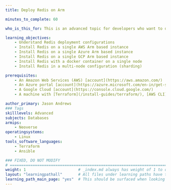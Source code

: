 ```yaml
---
title: Deploy Redis on Arm

minutes_to_complete: 60   

who_is_this_for: This is an advanced topic for developers who want to deploy Redis on Arm based virtual machines.

learning_objectives: 
    - Understand Redis deployment configurations
    - Install Redis on a single AWS Arm based instance
    - Install Redis on a single Azure Arm based instance
    - Install Redis on a single GCP Arm based instance
    - Install Redis with a docker container on a single node
    - Install Redis in a multi-node configuration (sharding)

prerequisites:
    - An Amazon Web Services (AWS) [account](https://aws.amazon.com/)
    - An Azure portal [account](https://azure.microsoft.com/en-in/get-started/azure-portal)
    - A Google Cloud [account](https://console.cloud.google.com/)
    - A machine with [Terraform](/install-guides/terraform/), [AWS CLI](/install-guides/aws-cli), [Google Cloud CLI](/install-guides/gcloud), [Azure CLI](/install-guides/azure-cli), [AWS IAM authenticator](https://docs.aws.amazon.com/eks/latest/userguide/install-aws-iam-authenticator.html), and [Ansible](/install-guides/ansible/) installed

author_primary: Jason Andrews
### Tags
skilllevels: Advanced
subjects: Databases
armips:
    - Neoverse
operatingsystems:
    - Linux
tools_software_languages:
    - Terraform
    - Ansible

### FIXED, DO NOT MODIFY
# ================================================================================
weight: 1                       # _index.md always has weight of 1 to order correctly
layout: "learningpathall"       # All files under learning paths have this same wrapper
learning_path_main_page: "yes"  # This should be surfaced when looking for related content. Only set for _index.md of learning path content.
---
```


